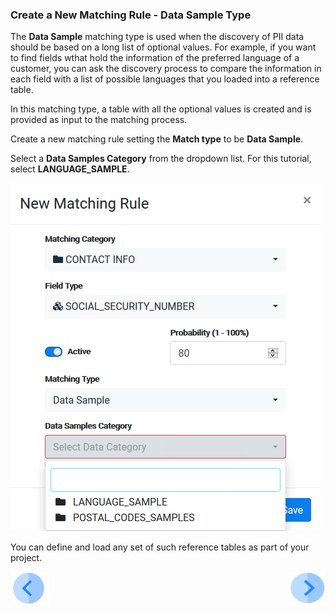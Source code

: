### Create a New Matching Rule - Data Sample Type

The **Data Sample** matching type is used when the discovery of PII data should be based on a long list of optional values. For example, if you want to find fields wthat hold the information of the preferred language of a customer, you can ask the discovery process to compare the information in each field with a list of possible languages that you loaded into a reference table. 

In this matching type, a table with all the optional values is created and is provided as input to the matching process.

Create a new matching rule setting the **Match type** to be **Data Sample**. 

Select a **Data Samples Category** from the dropdown list. For this tutorial, select **LANGUAGE_SAMPLE**.

![image](../images/07_01_Discovery_Data_Sample.png)

You can define and load any set of such reference tables as part of your project.


[![Previous](../images/Previous.png)]( 03_03_04_Discovery_NewMatchingRule_DataFunction.md)[<img align="right" width="60" height="54" src="../images/Next.png">](04_Discovery_AddInterface.md)
